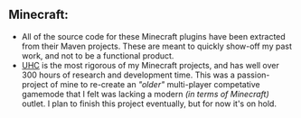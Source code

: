 ## **Minecraft:**
- All of the source code for these Minecraft plugins have been extracted from their Maven projects. These are meant to quickly show-off my past work, and not to be a functional product.
- [UHC](https://github.com/pamyjak/portfolio/edit/main/Minecraft/UHC) is the most rigorous of my Minecraft projects, and has well over 300 hours of research and development time. This was a passion-project of mine to re-create an *"older"* multi-player competative gamemode that I felt was lacking a modern *(in terms of Minecraft)* outlet. I plan to finish this project eventually, but for now it's on hold.
